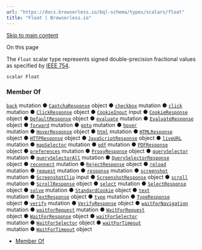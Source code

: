 ```yaml
---
url: "https://docs.browserless.io/bql-schema/types/scalars/float"
title: "Float | Browserless.io"
---
```


[Skip to main content](https://docs.browserless.io/bql-schema/types/scalars/float#__docusaurus_skipToContent_fallback)

On this page

The `Float` scalar type represents signed double-precision fractional values as specified by [IEEE 754](https://en.wikipedia.org/wiki/IEEE_floating_point).

```codeBlockLines_p187
scalar Float

```

### Member Of [​](https://docs.browserless.io/bql-schema/types/scalars/float\#member-of "Direct link to Member Of")

[`back`](https://docs.browserless.io/bql-schema/operations/mutations/back) mutation ● [`CaptchaResponse`](https://docs.browserless.io/bql-schema/types/objects/captcha-response) object ● [`checkbox`](https://docs.browserless.io/bql-schema/operations/mutations/checkbox) mutation ● [`click`](https://docs.browserless.io/bql-schema/operations/mutations/click) mutation ● [`ClickResponse`](https://docs.browserless.io/bql-schema/types/objects/click-response) object ● [`CookieInput`](https://docs.browserless.io/bql-schema/types/inputs/cookie-input) input ● [`CookieResponse`](https://docs.browserless.io/bql-schema/types/objects/cookie-response) object ● [`DefaultResponse`](https://docs.browserless.io/bql-schema/types/objects/default-response) object ● [`evaluate`](https://docs.browserless.io/bql-schema/operations/mutations/evaluate) mutation ● [`EvaluateResponse`](https://docs.browserless.io/bql-schema/types/objects/evaluate-response) object ● [`forward`](https://docs.browserless.io/bql-schema/operations/mutations/forward) mutation ● [`goto`](https://docs.browserless.io/bql-schema/operations/mutations/goto) mutation ● [`hover`](https://docs.browserless.io/bql-schema/operations/mutations/hover) mutation ● [`HoverResponse`](https://docs.browserless.io/bql-schema/types/objects/hover-response) object ● [`html`](https://docs.browserless.io/bql-schema/operations/mutations/html) mutation ● [`HTMLResponse`](https://docs.browserless.io/bql-schema/types/objects/htmlresponse) object ● [`HTTPResponse`](https://docs.browserless.io/bql-schema/types/objects/httpresponse) object ● [`JavaScriptResponse`](https://docs.browserless.io/bql-schema/types/objects/java-script-response) object ● [`liveURL`](https://docs.browserless.io/bql-schema/operations/mutations/live-url) mutation ● [`mapSelector`](https://docs.browserless.io/bql-schema/operations/mutations/map-selector) mutation ● [`pdf`](https://docs.browserless.io/bql-schema/operations/mutations/pdf) mutation ● [`PDFResponse`](https://docs.browserless.io/bql-schema/types/objects/pdfresponse) object ● [`preferences`](https://docs.browserless.io/bql-schema/operations/mutations/preferences) mutation ● [`ProxyResponse`](https://docs.browserless.io/bql-schema/types/objects/proxy-response) object ● [`querySelector`](https://docs.browserless.io/bql-schema/operations/mutations/query-selector) mutation ● [`querySelectorAll`](https://docs.browserless.io/bql-schema/operations/mutations/query-selector-all) mutation ● [`QuerySelectorResponse`](https://docs.browserless.io/bql-schema/types/objects/query-selector-response) object ● [`reconnect`](https://docs.browserless.io/bql-schema/operations/mutations/reconnect) mutation ● [`RejectResponse`](https://docs.browserless.io/bql-schema/types/objects/reject-response) object ● [`reload`](https://docs.browserless.io/bql-schema/operations/mutations/reload) mutation ● [`request`](https://docs.browserless.io/bql-schema/operations/mutations/request) mutation ● [`response`](https://docs.browserless.io/bql-schema/operations/mutations/response) mutation ● [`screenshot`](https://docs.browserless.io/bql-schema/operations/mutations/screenshot) mutation ● [`ScreenshotClip`](https://docs.browserless.io/bql-schema/types/inputs/screenshot-clip) input ● [`ScreenshotResponse`](https://docs.browserless.io/bql-schema/types/objects/screenshot-response) object ● [`scroll`](https://docs.browserless.io/bql-schema/operations/mutations/scroll) mutation ● [`ScrollResponse`](https://docs.browserless.io/bql-schema/types/objects/scroll-response) object ● [`select`](https://docs.browserless.io/bql-schema/operations/mutations/select) mutation ● [`SelectResponse`](https://docs.browserless.io/bql-schema/types/objects/select-response) object ● [`solve`](https://docs.browserless.io/bql-schema/operations/mutations/solve) mutation ● [`StandardCookie`](https://docs.browserless.io/bql-schema/types/objects/standard-cookie) object ● [`text`](https://docs.browserless.io/bql-schema/operations/mutations/text) mutation ● [`TextResponse`](https://docs.browserless.io/bql-schema/types/objects/text-response) object ● [`type`](https://docs.browserless.io/bql-schema/operations/mutations/type) mutation ● [`TypeResponse`](https://docs.browserless.io/bql-schema/types/objects/type-response) object ● [`verify`](https://docs.browserless.io/bql-schema/operations/mutations/verify) mutation ● [`VerifyResponse`](https://docs.browserless.io/bql-schema/types/objects/verify-response) object ● [`waitForNavigation`](https://docs.browserless.io/bql-schema/operations/mutations/wait-for-navigation) mutation ● [`waitForRequest`](https://docs.browserless.io/bql-schema/operations/mutations/wait-for-request) mutation ● [`WaitForRequest`](https://docs.browserless.io/bql-schema/types/objects/wait-for-request) object ● [`WaitForResponse`](https://docs.browserless.io/bql-schema/types/objects/wait-for-response) object ● [`waitForSelector`](https://docs.browserless.io/bql-schema/operations/mutations/wait-for-selector) mutation ● [`WaitForSelector`](https://docs.browserless.io/bql-schema/types/objects/wait-for-selector) object ● [`waitForTimeout`](https://docs.browserless.io/bql-schema/operations/mutations/wait-for-timeout) mutation ● [`WaitForTimeout`](https://docs.browserless.io/bql-schema/types/objects/wait-for-timeout) object

- [Member Of](https://docs.browserless.io/bql-schema/types/scalars/float#member-of)